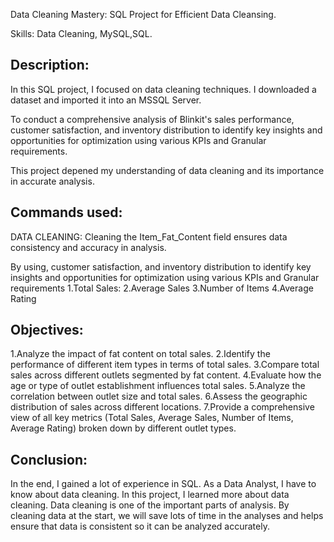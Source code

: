 

Data Cleaning Mastery: SQL Project for Efficient Data Cleansing.

Skills: Data Cleaning, MySQL,SQL.




## Description:
In this SQL project, I focused on data cleaning techniques. I downloaded a dataset and imported it into an MSSQL Server.

To conduct a comprehensive analysis of Blinkit's sales performance, customer satisfaction, and inventory distribution to identify key insights and opportunities for optimization using various KPIs and Granular requirements.

This project depened my understanding of data cleaning and its importance in accurate analysis.
## Commands used:

DATA CLEANING:
Cleaning the Item_Fat_Content field ensures data consistency and accuracy in analysis. 
 
By using, customer satisfaction, and inventory distribution to identify key insights and opportunities for optimization using various KPIs and Granular requirements
1.Total Sales:
2.Average Sales
3.Number of Items
4.Average Rating





## Objectives:

1.Analyze the impact of fat content on total sales.
2.Identify the performance of different item types in terms of total sales.
3.Compare total sales across different outlets segmented by fat content.
4.Evaluate how the age or type of outlet establishment influences total sales.
5.Analyze the correlation between outlet size and total sales.
6.Assess the geographic distribution of sales across different locations.
7.Provide a comprehensive view of all key metrics (Total Sales, Average Sales, Number of 	Items, Average Rating) broken down by different outlet types.

## Conclusion:
In the end, I gained a lot of experience in SQL. As a Data Analyst, I have to know about data cleaning. In this project, I learned more about data cleaning. Data cleaning is one of the important parts of analysis. By cleaning data at the start, we will save lots of time in the analyses and helps ensure that data is consistent so it can be analyzed accurately.
